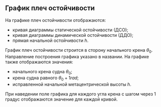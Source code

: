 ## График плеч остойчивости
На графике плеч остойчивости отображаются:
- кривая диаграммы статической остойчивости (ДСО);
- кривая диаграммы динамической остойчивости (ДДО);
- прямая начальной остойчивости $h$.

График плеч остойчивости строится в сторону начального крена $\theta_0$. Направление построения графика указано в названии. На графике также отображаются значения:
- начального крена судна $\theta_0$;
- крена судна равного $\theta_0+1rad$;
- исправленной начальной метацентрической высоты $h$.

При наведении поле графика для каждого угла крена с шагом через 1 градус отображаются значение для каждой кривой. 